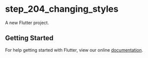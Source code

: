 # step_204_changing_styles

A new Flutter project.

## Getting Started

For help getting started with Flutter, view our online
[documentation](https://flutter.io/).
